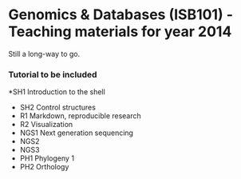 Genomics & Databases (ISB101) - Teaching materials for year 2014
================================================================

Still a long-way to go.


### Tutorial to be included

  *SH1 Introduction to the shell
 *  SH2 Control structures
 * R1 Markdown, reproducible research
 * R2 Visualization
 * NGS1 Next generation sequencing 
 * NGS2 
 * NGS3 
 * PH1 Phylogeny 1
 * PH2 Orthology


